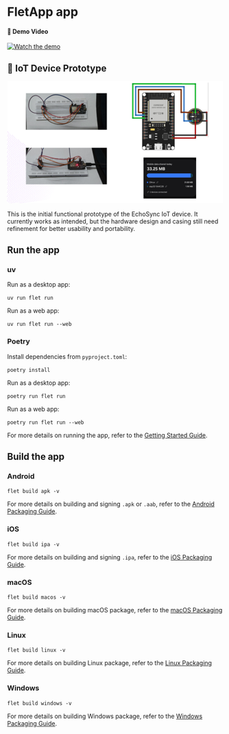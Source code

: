 # FletApp app

#### 🎥 Demo Video

[![Watch the demo](https://img.youtube.com/vi/xtnISqdUUAo/0.jpg)](https://youtube.com/shorts/xtnISqdUUAo)


## 🔧 IoT Device Prototype

![IoT Device](https://github.com/khuranadev/EchoSync/blob/main/EchoSync.png?raw=true)

This is the initial functional prototype of the EchoSync IoT device. It currently works as intended, but the hardware design and casing still need refinement for better usability and portability.

## Run the app

### uv

Run as a desktop app:

```
uv run flet run
```

Run as a web app:

```
uv run flet run --web
```

### Poetry

Install dependencies from `pyproject.toml`:

```
poetry install
```

Run as a desktop app:

```
poetry run flet run
```

Run as a web app:

```
poetry run flet run --web
```

For more details on running the app, refer to the [Getting Started Guide](https://flet.dev/docs/getting-started/).

## Build the app

### Android

```
flet build apk -v
```

For more details on building and signing `.apk` or `.aab`, refer to the [Android Packaging Guide](https://flet.dev/docs/publish/android/).

### iOS

```
flet build ipa -v
```

For more details on building and signing `.ipa`, refer to the [iOS Packaging Guide](https://flet.dev/docs/publish/ios/).

### macOS

```
flet build macos -v
```

For more details on building macOS package, refer to the [macOS Packaging Guide](https://flet.dev/docs/publish/macos/).

### Linux

```
flet build linux -v
```

For more details on building Linux package, refer to the [Linux Packaging Guide](https://flet.dev/docs/publish/linux/).

### Windows

```
flet build windows -v
```

For more details on building Windows package, refer to the [Windows Packaging Guide](https://flet.dev/docs/publish/windows/).

